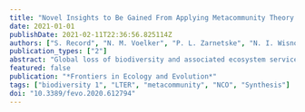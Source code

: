 ```yaml
---
title: "Novel Insights to Be Gained From Applying Metacommunity Theory to Long-Term, Spatially Replicated Biodiversity Data"
date: 2021-01-01
publishDate: 2021-02-11T22:36:56.825114Z
authors: ["S. Record", "N. M. Voelker", "P. L. Zarnetske", "N. I. Wisnoski", "**J. D. Tonkin**", "C. Swan", "L. Marazzi", "N. Lany", "T. Lamy", "A. Compagnoni", "M. C. N. Castorani", "R. Andrade", "E. R. Sokol"]
publication_types: ["2"]
abstract: "Global loss of biodiversity and associated ecosystem services are occurring at an alarming rate. Metacommunity theory provides a framework to investigate multi-scale processes that drive change in biodiversity across space and time. Short-term ecological studies across space have progressed our understanding of biodiversity through a metacommunity lens, however, have been limited in their ability to explain which processes, at which scales, generate observed spatial patterns. Large gaps in theory and empirical data in temporal dynamics of metacommunities have hindered progress in our understanding of underlying metacommunity processes that give rise to biodiversity patterns. Fortunately, long-term studies with cross-scale spatial replication can provide a means to gain a deeper understanding of the multiscale processes driving biodiversity patterns in time and space to inform metacommunity theory. The maturation of coordinated research and observation networks, such as the U.S. Long-Term Ecological Research program, provides an opportunity to advance explanation and prediction of biodiversity change with observational and experimental data at spatial and temporal scales greater than any single research group could accomplish. Synthesis of Long Term Ecological Research network community datasets illustrates that many long-term studies with spatial replication present an unutilized empirical resource for advancing spatiotemporal metacommunity research. We identify challenges to synthesizing these data and present recommendations for addressing them with insights about how future monitoring efforts by coordinated research and observation networks might better promote future integration of data across space and time to further the development of metacommunity theory and its applications aimed at improving conservation efforts."
featured: false
publication: "*Frontiers in Ecology and Evolution*"
tags: ["biodiversity 1", "LTER", "metacommunity", "NCO", "Synthesis"]
doi: "10.3389/fevo.2020.612794"
---
```


